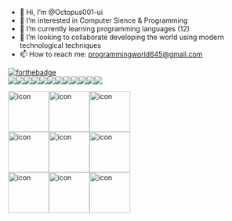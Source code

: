 - 👋 Hi, I’m @Octopus001-ui
- 👀 I’m interested in Computer Sience & Programming
- 🌱 I’m currently learning programming languages (12)
- 💞️ I’m looking to collaborate developing the world using modern technological techniques
- 📫 How to reach me: programmingworld645@gmail.com
  
<!---
Octopus001-ui/Octopus001-ui is a ✨ special ✨ repository because its `README.md` (this file) appears on your GitHub profile.
You can click the Preview link to take a look at your changes.
--->

[![forthebadge](https://forthebadge.com/images/featured/featured-made-with-crayons.svg)](https://forthebadge.com)
<br/>
<img src="https://img.shields.io/badge/C-00599C?style=for-the-badge&logo=c&logoColor=white" /><img src="https://img.shields.io/badge/C%2B%2B-00599C?style=for-the-badge&logo=c%2B%2B&logoColor=white" /><img src="https://img.shields.io/badge/CSS3-1572B6?style=for-the-badge&logo=css3&logoColor=white"/><img src="https://img.shields.io/badge/HTML5-E34F26?style=for-the-badge&logo=html5&logoColor=white" /><img src="https://img.shields.io/badge/JavaScript-323330?style=for-the-badge&logo=javascript&logoColor=F7DF1E" /><img src="https://img.shields.io/badge/json-5E5C5C?style=for-the-badge&logo=json&logoColor=white" /><img src="https://img.shields.io/badge/Numpy-777BB4?style=for-the-badge&logo=numpy&logoColor=white" /><img src="https://img.shields.io/badge/Pandas-2C2D72?style=for-the-badge&logo=pandas&logoColor=white" /><img src="https://img.shields.io/badge/PHP-777BB4?style=for-the-badge&logo=php&logoColor=white" /><img src="https://img.shields.io/badge/Python-FFD43B?style=for-the-badge&logo=python&logoColor=blue" /><img src="https://img.shields.io/badge/Ruby-CC342D?style=for-the-badge&logo=ruby&logoColor=white" /><img src="https://img.shields.io/badge/Rust-black?style=for-the-badge&logo=rust&logoColor=#E57324"/>

<div style="display: flex; align-items: flex-start;"><img src="https://techstack-generator.vercel.app/js-icon.svg" alt="icon" width="83" height="83" /><img src="https://techstack-generator.vercel.app/cpp-icon.svg" alt="icon" width="83" height="83" /><img src="https://techstack-generator.vercel.app/csharp-icon.svg" alt="icon" width="83" height="83" /></div><div style="display: flex; align-items: flex-start;"><img src="https://techstack-generator.vercel.app/react-icon.svg" alt="icon" width="83" height="83" /><img src="https://techstack-generator.vercel.app/python-icon.svg" alt="icon" width="83" height="83" /><img src="https://techstack-generator.vercel.app/mysql-icon.svg" alt="icon" width="83" height="83" /></div><div style="display: flex; align-items: flex-start;"><img src="https://techstack-generator.vercel.app/java-icon.svg" alt="icon" width="83" height="83" /><img src="https://techstack-generator.vercel.app/github-icon.svg" alt="icon" width="83" height="83" /><img src="https://techstack-generator.vercel.app/raspberrypi-icon.svg" alt="icon" width="83" height="83" /></div>
